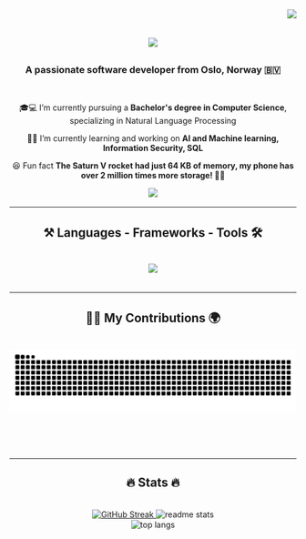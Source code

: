 <img align="right" src="https://visitor-badge.laobi.icu/badge?page_id=andreashomelien.andreashomelien" />

<h1 align="center">
    <img src="https://readme-typing-svg.herokuapp.com/?font=Righteous&size=35&center=true&vCenter=true&width=500&height=70&duration=4000&lines=Hello!+👋👽🛸;+I'm+Andreas+Homelien!+🫅;" />
</h1>

<h3 align="center">A passionate software developer from Oslo, Norway 🇧🇻</h3>

<br/>

<div align="center">
 
 🎓💻 I’m currently pursuing a **Bachelor's degree in Computer Science**, specializing in Natural Language Processing
 
 🔭💫 I’m currently learning and working on **AI and Machine learning, Information Security, SQL**

😆 Fun fact **The Saturn V rocket had just 64 KB of memory, my phone has over 2 million times more storage! 🚀📱**

 </div>

<div align="center"> 
  <a href="https://www.linkedin.com/in/andreas-homelien-4a038818b" target="_blank">
    <img src="https://img.shields.io/badge/LinkedIn-0077B5?style=for-the-badge&logo=linkedin&logoColor=white" target="_blank" />
  </a>
</div>

 <hr/>
 
<h2 align="center">⚒️ Languages - Frameworks - Tools 🛠️</h2>
<br/>
<div align="center">
    <img src="https://skillicons.dev/icons?i=python,java,mysql,regex,sklearn,pytorch,tensorflow,html,css,nodejs,react,vscode,pycharm,github,git,obsidian" />
</div>

<br/>
<hr/>

<div align="center">
  <h2>🧑‍🚀 My Contributions 🌍</h2>
  <br>
  <img alt="snake eating my contributions" src="https://raw.githubusercontent.com/andreashomelien/andreashomelien/output/github-contribution-grid-snake.svg" />
  
  <br/><br/><br/>
</div>

<hr/>

<h2 align="center">🔥 Stats 🔥</h2>
<br>
<div align=center>
  <a href="https://github.com/DenverCoder1/github-readme-streak-stats">
   <img width=390 src="https://github-readme-streak-stats-eight.vercel.app/?user=andreashomelien&count_private=true&theme=react&border_radius=10" alt="GitHub Streak" />
  </a>
  <img width=390 src="https://github-readme-stats.vercel.app/api?username=andreashomelien&count_private=true&show_icons=true&theme=react&rank_icon=github&border_radius=10" alt="readme stats" />
  <br/>
  <img width=325 align="center" src="https://github-readme-stats.vercel.app/api/top-langs/?username=andreashomelien&hide=HTML&langs_count=8&layout=compact&theme=react&border_radius=10&size_weight=0.5&count_weight=0.5&exclude_repo=github-readme-stats" alt="top langs" />
</div>
